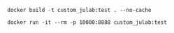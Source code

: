 `docker build -t custom_julab:test . --no-cache`

`docker run -it --rm -p 10000:8888 custom_julab:test`
